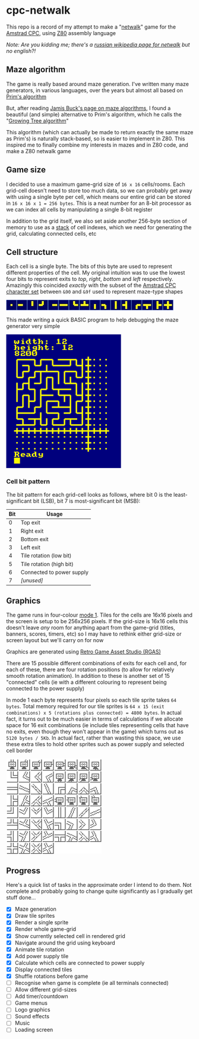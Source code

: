 # cpc-netwalk

This repo is a record of my attempt to make a "[netwalk](https://netwalk.github.io/)" game for the
[Amstrad CPC](https://en.wikipedia.org/wiki/Amstrad_CPC), using [Z80](https://en.wikipedia.org/wiki/Zilog_Z80)
assembly language

_Note: Are you kidding me; there's a [russian wikipedia page for netwalk](https://ru.wikipedia.org/wiki/NetWalk)
but no english?!_

## Maze algorithm

The game is really based around maze generation. I've written many maze generators, in various languages,
over the years but almost all based on [Prim's algorithm](https://en.wikipedia.org/wiki/Prim's_algorithm)

But, after reading [Jamis Buck's page on maze algorithms](http://www.jamisbuck.org/mazes/), I found a
beautiful (and simple) alternative to Prim's algorithm, which he calls the
"[Growing Tree algorithm](http://weblog.jamisbuck.org/2011/1/27/maze-generation-growing-tree-algorithm)"

This algorithm (which can actually be made to return exactly the same maze as Prim's) is naturally
stack-based, so is easier to implement in Z80. This inspired me to finally combine my interests in mazes
and in Z80 code, and make a Z80 netwalk game

## Game size

I decided to use a maximum game-grid size of `16 x 16` cells/rooms. Each grid-cell doesn't need to store too
much data, so we can probably get away with using a single byte per cell, which means our entire grid can
be stored in `16 x 16 x 1 = 256 bytes`. This is a neat number for an 8-bit processor as we can index all
cells by manipulating a single 8-bit register

In addition to the grid itself, we also set aside another 256-byte section of memory to use as a
[stack](https://en.wikipedia.org/wiki/Stack) of cell indexes, which we need for generating the grid,
calculating connected cells, etc

## Cell structure

Each cell is a single byte. The bits of this byte are used to represent different properties of the
cell. My original intuition was to use the lowest four bits to represent exits to *top*, *right*, *bottom*
and *left* respectively. Amazingly this coincided _exactly_ with the subset of the [Amstrad CPC character
set](http://cpctech.cpc-live.com/docs/cpckybd.pdf) between `&90` and `&9f` used to represent maze-type
shapes

![Amstrad CPC maze characters](./doc/maze-chars.gif)

This made writing a quick BASIC program to help debugging the maze generator very simple

![BASIC test prorgam](./doc/basic-test.gif)

### Cell bit pattern

The bit pattern for each grid-cell looks as follows, where bit 0 is the least-significant bit
(LSB), bit 7 is most-significant bit (MSB):

| Bit | Usage |
| --- | --- |
| 0 | Top exit |
| 1 | Right exit |
| 2 | Bottom exit |
| 3 | Left exit |
| 4 | Tile rotation (low bit) |
| 5 | Tile rotation (high bit) |
| 6 | Connected to power supply |
| 7 | _[unused]_ |

## Graphics

The game runs in four-colour [mode 1](http://www.cpcwiki.eu/index.php/Video_modes#Mode_1_graphics).
Tiles for the cells are 16x16 pixels and the screen is setup to be 256x256 pixels. If the grid-size
is 16x16 cells this doesn't leave _any_ room for anything apart from the game-grid (titles, banners,
scores, timers, etc) so I may have to rethink either grid-size or screen layout but we'll carry on
for now

Graphics are generated using [Retro Game Asset Studio (RGAS)](http://www.cpcwiki.eu/index.php/Retro_Game_Asset_Studio)

There are 15 possible different combinations of exits for each cell and, for each of these, there
are four rotation positions (to allow for relatively smooth rotation animation). In addition to
these is another set of 15 "connected" cells (ie with a different colouring to represent being
connected to the power supply)

In mode 1 each byte represents four pixels so each tile sprite takes `64 bytes`. Total memory required
for our tile sprites is `64 x 15 (exit combinations) x 5 (rotations plus connected) = 4800 bytes`. In
actual fact, it turns out to be much easier in terms of calculations if we allocate space for 16 exit
combinations (ie include tiles representing cells that have no exits, even though they won't appear
in the game) which turns out as `5120 bytes / 5Kb`. In actual fact, rather than wasting this space,
we use these extra tiles to hold other sprites such as power supply and selected cell border

![Tile sprites](./doc/sprites.gif)

## Progress

Here's a quick list of tasks in the approximate order I intend to do them. Not complete and probably
going to change quite significantly as I gradually get stuff done...

- [x] Maze generation
- [x] Draw tile sprites
- [x] Render a single sprite
- [x] Render whole game-grid
- [x] Show currently selected cell in rendered grid
- [x] Navigate around the grid using keyboard
- [x] Animate tile rotation
- [x] Add power supply tile
- [x] Calculate which cells are connected to power supply
- [x] Display connected tiles
- [x] Shuffle rotations before game
- [ ] Recognise when game is complete (ie all terminals connected)
- [ ] Allow different grid-sizes
- [ ] Add timer/countdown
- [ ] Game menus
- [ ] Logo graphics
- [ ] Sound effects
- [ ] Music
- [ ] Loading screen
